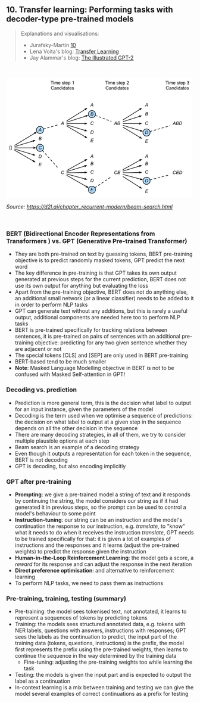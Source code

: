 ## 10. Transfer learning: Performing tasks with decoder-type pre-trained models

> Explanations and visualisations: 
> - Jurafsky-Martin [10](https://web.stanford.edu/~jurafsky/slp3/10.pdf)
> - Lena Voita's blog: [Transfer Learning](https://lena-voita.github.io/nlp_course/transfer_learning.html#bert)
> - Jay Alammar's blog: [The Illustrated GPT-2](http://jalammar.github.io/illustrated-gpt2/)


&nbsp; 


<img src="figures/beam-search.svg" alt="decoding" width="500"/>

*Source: https://d2l.ai/chapter_recurrent-modern/beam-search.html*

&nbsp; 


### BERT (Bidirectional Encoder Representations from Transformers ) vs. GPT (Generative Pre-trained Transformer) 

- They are both pre-trained on text by guessing tokens, BERT pre-training objective is to predict randomly masked tokens, GPT predict the next word 
- The key difference in pre-training is that GPT takes its own output generated at previous steps for the current prediction, BERT does not use its own output for anything but evaluating the loss 
- Apart from the pre-training objective, BERT does not do anything else, an additional small network (or a linear classifier) needs to be added to it in order to perform NLP tasks
- GPT can generate text without any additions, but this is rarely a useful output, additional components are needed here too to perform NLP tasks 
- BERT is pre-trained specifically for tracking relations between sentences, it is pre-trained on pairs of sentences with an additional pre-training objective: predicting for any two given sentence whether they are adjacent or not 
- The special tokens [CLS] and [SEP] are only used in BERT pre-training
- BERT-based tend to be much smaller
- **Note**: Masked Language Modelling objective in BERT is not to be confused with Masked Self-attention in GPT! 

### Decoding vs. prediction

- Prediction is more general term, this is the decision what label to output for an input instance, given the parameters of the model
- Decoding is the term used when we optimise a sequence of predictions: the decision on what label to output at a given step in the sequence depends on all the other decision in the sequence
- There are many decoding strategies, in all of them, we try to consider multiple plausible options at each step 
- Beam search is an example of a decoding strategy 
- Even though it outputs a representation for each token in the sequence, BERT is not decoding
- GPT is decoding, but also encoding implicitly  

### GPT after pre-training 

- **Prompting**: we give a pre-trained model a string of text and it responds by continuing the string, the model considers our string as if it had generated it in previous steps, so the prompt can be used to control a model's behaviour to some point     
- **Instruction-tuning**: our string can be an instruction and the model's continuation the response to our instruction, e.g. *translate*, to "know" what it needs to do when it receives the instruction *translate*, GPT needs to be trained specifically for that: it is given a lot of examples of instructions and the responses and it learns (adjust the pre-trained weights) to predict the response given the instruction
- **Human-in-the-Loop Reinforcement Learning**: the model gets a score, a *reward* for its response and can adjust the response in the next iteration 
- **Direct preference optimisation**: and alternative to reinforcement learning 
- To perform NLP tasks, we need to pass them as instructions


### Pre-training, training, testing (summary)

- Pre-training: the model sees tokenised text, not annotated, it learns to represent a sequences of tokens by predicting tokens
- Training: the models sees structured annotated data, e.g. tokens with NER labels, questions with answers, instructions with responses; GPT sees the labels as the continuation to predict, the input part of the training data (tokens, questions, instructions) is the prefix, the model first represents the prefix using the pre-trained weights, then learns to continue the sequence in the way determined by the training data 
    - Fine-tuning: adjusting the pre-training weights too while learning the task  
- Testing: the models is given the input part and is expected to output the label as a continuation
- In-context learning is a mix between training and testing we can give the model several examples of correct continuations as a prefix for testing 

